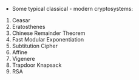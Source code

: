 - Some typical classical - modern cryptosystems:
1. Ceasar
2. Eratosthenes
3. Chinese Remainder Theorem
4. Fast Modular Exponentiation
5. Subtitution Cipher
6. Affine
7. Vigenere
8. Trapdoor Knapsack
9. RSA
